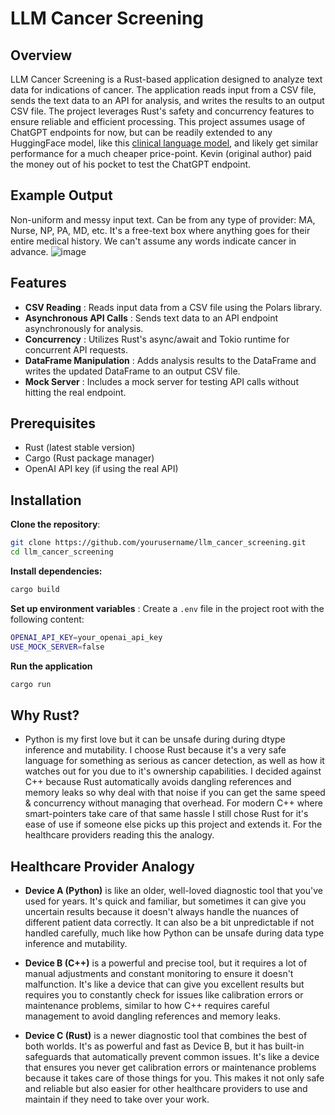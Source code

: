 # LLM Cancer Screening


## Overview

LLM Cancer Screening is a Rust-based application designed to analyze text data for indications of cancer. The application reads input from a CSV file, sends the text data to an API for analysis, and writes the results to an output CSV file. The project leverages Rust's safety and concurrency features to ensure reliable and efficient processing. This project assumes usage of ChatGPT endpoints for now, but can be readily extended to any HuggingFace model, like this [clinical language model](https://huggingface.co/collections/hf4h/clinical-language-models-64f9c1cd0cedc04f3caca264), and likely get similar performance for a much cheaper price-point. Kevin (original author) paid the money out of his pocket to test the ChatGPT endpoint.

## Example Output
Non-uniform and messy input text. Can be from any type of provider: MA, Nurse, NP, PA, MD, etc. It's a free-text box where anything goes for their entire medical history. We can't assume any words indicate cancer in advance.
![image](https://github.com/user-attachments/assets/287da87d-512b-4eb9-95ed-df8431164cfd)



## Features

* **CSV Reading** : Reads input data from a CSV file using the Polars library.
* **Asynchronous API Calls** : Sends text data to an API endpoint asynchronously for analysis.
* **Concurrency** : Utilizes Rust's async/await and Tokio runtime for concurrent API requests.
* **DataFrame Manipulation** : Adds analysis results to the DataFrame and writes the updated DataFrame to an output CSV file.
* **Mock Server** : Includes a mock server for testing API calls without hitting the real endpoint.

## Prerequisites

* Rust (latest stable version)
* Cargo (Rust package manager)
* OpenAI API key (if using the real API)

## Installation

**Clone the repository**:

```bash
git clone https://github.com/yourusername/llm_cancer_screening.git
cd llm_cancer_screening
```

**Install dependencies:**

```bash
cargo build
```

**Set up environment variables** : Create a `.env` file in the project root with the following content:

```bash
OPENAI_API_KEY=your_openai_api_key
USE_MOCK_SERVER=false
```

**Run the application**

```bash
cargo run
```


## **Why Rust?**

* Python is my first love but it can be unsafe during during dtype inference and mutability. I choose Rust because it's a very safe language for something as serious as cancer detection, as well as how it watches out for you due to it's ownership capabilities. I decided against C++ because Rust automatically avoids dangling references and memory leaks so why deal with that noise if you can get the same speed & concurrency without managing that overhead. For modern C++ where smart-pointers take care of that same hassle I still chose Rust for it's ease of use if someone else picks up this project and extends it. For the healthcare providers reading this the analogy.

## **Healthcare Provider Analogy**

* **Device A (Python)** is like an older, well-loved diagnostic tool that you've used for years. It's quick and familiar, but sometimes it can give you uncertain results because it doesn't always handle the nuances of different patient data correctly. It can also be a bit unpredictable if not handled carefully, much like how Python can be unsafe during data type inference and mutability.

* **Device B (C++)** is a powerful and precise tool, but it requires a lot of manual adjustments and constant monitoring to ensure it doesn't malfunction. It's like a device that can give you excellent results but requires you to constantly check for issues like calibration errors or maintenance problems, similar to how C++ requires careful management to avoid dangling references and memory leaks.

* **Device C (Rust)** is a newer diagnostic tool that combines the best of both worlds. It's as powerful and fast as Device B, but it has built-in safeguards that automatically prevent common issues. It's like a device that ensures you never get calibration errors or maintenance problems because it takes care of those things for you. This makes it not only safe and reliable but also easier for other healthcare providers to use and maintain if they need to take over your work.
